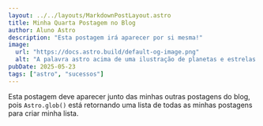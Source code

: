 ```yaml
---
layout: ../../layouts/MarkdownPostLayout.astro
title: Minha Quarta Postagem no Blog
author: Aluno Astro
description: "Esta postagem irá aparecer por si mesma!"
image:
  url: "https://docs.astro.build/default-og-image.png"
  alt: "A palavra astro acima de uma ilustração de planetas e estrelas."
pubDate: 2025-05-23
tags: ["astro", "sucessos"]
---
```


Esta postagem deve aparecer junto das minhas outras postagens do blog, pois `Astro.glob()` está retornando uma lista de todas as minhas postagens para criar minha lista.
